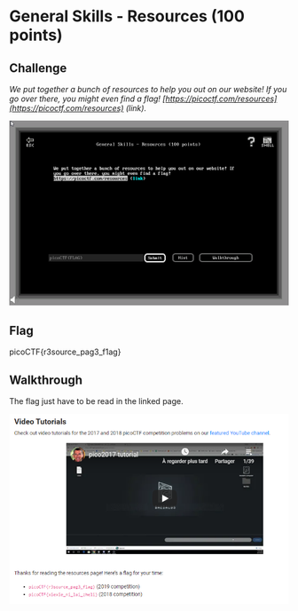 
# General Skills - Resources (100 points)

## Challenge

*We put together a bunch of resources to help you out on our website! If you go over there, you might even find a flag! [https://picoctf.com/resources](https://picoctf.com/resources) (link).*

![Challenge](./_images/general_skills_resources_challenge.png)

## Flag

picoCTF{r3source_pag3_f1ag}

## Walkthrough

The flag just have to be read in the linked page.

![Flag](../images/general_skills_resources_01.png)
